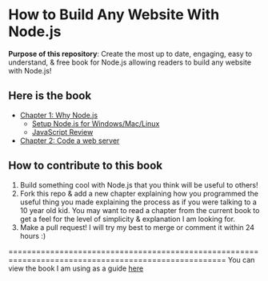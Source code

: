 How to Build Any Website With Node.js
=====================================

<b>Purpose of this repository</b>: Create the most up to date, engaging, easy to understand, & free 
book for Node.js allowing readers to build any website with Node.js! 

<h2>Here is the book</h2>

- [Chapter 1: Why Node.js](./book/Chapter_1_Why_Node.js.md)
  + [Setup Node.js for Windows/Mac/Linux](./book/Setup_Node.js.md)
  + [JavaScript Review](./book/Javascript_review.md)
- [Chapter 2: Code a web server](./book/Chapter_2_Code_a_web_server.md)

<h2>How to contribute to this book</h2>

1. Build something cool with Node.js that you think will be useful to others!
2. Fork this repo & add a new chapter explaining how you programmed the useful thing you made 
explaining the process as if you were talking to a 10 year old kid. You may want to read a chapter 
from the current book to get a feel for the level of simplicity & explanation I am looking for.
3. Make a pull request! I will try my best to merge or comment it within 24 hours :)

=====================================================================================================
You can view the book I am using as a guide [here](http://nodetuts.com/pdf/handson-nodejs-sample.pdf) 